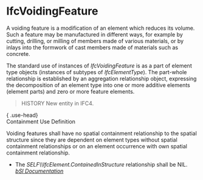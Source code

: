 IfcVoidingFeature
=================
A voiding feature is a modification of an element which reduces its volume.
Such a feature may be manufactured in different ways, for example by cutting,
drilling, or milling of members made of various materials, or by inlays into
the formwork of cast members made of materials such as concrete.  
  
The standard use of instances of _IfcVoidingFeature_ is as a part of element
type objects (instances of subtypes of _IfcElementType_). The part-whole
relationship is established by an aggregation relationship object, expressing
the decomposition of an element type into one or more additive elements
(element parts) and zero or more feature elements.  
  
> HISTORY  New entity in IFC4.  
  
{ .use-head}  
Containment Use Definition  
  
Voiding features shall have no spatial containment relationship to the spatial
structure since they are dependent on element types without spatial
containment relationships or on an element occurrence with own spatial
containment relationship.  
  
* The _SELF\\\IfcElement.ContainedInStructure_ relationship shall be NIL.  
[ _bSI
Documentation_](https://standards.buildingsmart.org/IFC/DEV/IFC4_2/FINAL/HTML/schema/ifcstructuralelementsdomain/lexical/ifcvoidingfeature.htm)


